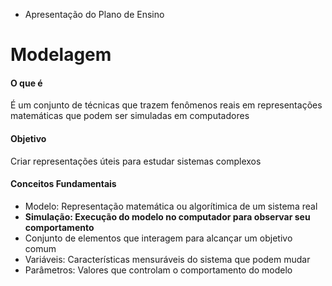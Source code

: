 * Apresentação do Plano de Ensino

# Modelagem

#### O que é
É um conjunto de técnicas que trazem fenômenos reais em representações matemáticas que podem ser simuladas em computadores

#### Objetivo
Criar representações úteis para estudar sistemas complexos

#### Conceitos Fundamentais
* Modelo: Representação matemática ou algorítimica de um sistema real
* **Simulação: Execução do modelo no computador para observar seu comportamento**
* Conjunto de elementos que interagem para alcançar um objetivo comum 
* Variáveis: Características mensuráveis do sistema que podem mudar
* Parâmetros: Valores que controlam o comportamento do modelo
